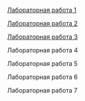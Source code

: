 [Лабораторная работа 1](https://fxkk44.github.io/#lr1)

[Лабораторная работа 2](https://fxkk44.github.io/#lr2)

[Лабораторная работа 3](https://fxkk44.github.io/#lr3)

Лабораторная работа 4

Лабораторная работа 5

Лабораторная работа 6

Лабораторная работа 7
